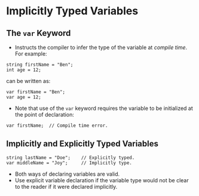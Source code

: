 # Implicitly Typed Variables

## The `var` Keyword
- Instructs the compiler to infer the type of the variable 
at *compile time*. For example:

```
string firstName = "Ben";
int age = 12;
```

can be written as:

```
var firstName = "Ben";
var age = 12;
```

- Note that use of the `var` keyword requires the variable 
to be initialized at the point of declaration:

```
var firstName;	// Compile time error.
```

## Implicitly and Explicitly Typed Variables
```
string lastName = "Doe";	// Explicitly typed.
var middleName = "Joy";		// Implicitly type.
```

- Both ways of declaring variables are valid.
- Use explicit variable declaration if the variable type 
would not be clear to the reader if it were declared 
implicitly.